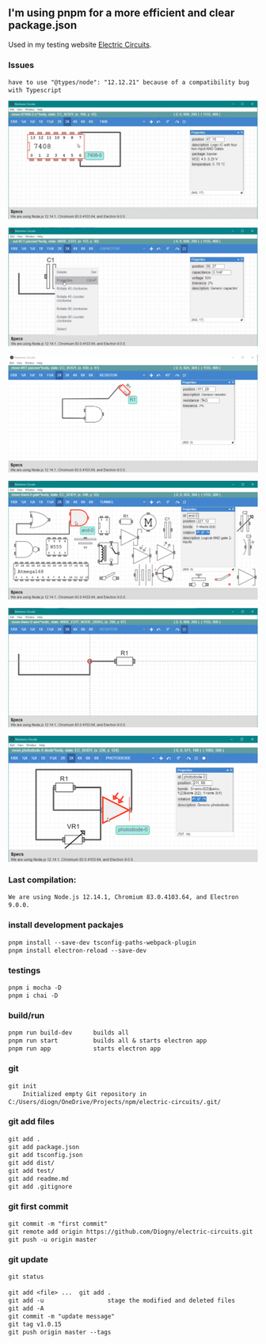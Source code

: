 
## I'm using pnpm for a more efficient and clear package.json

Used in my testing website [Electric Circuits](http://diogny.com/tests/circuits.php).

### Issues
	have to use "@types/node": "12.12.21" because of a compatibility bug with Typescript

![working example](dist/img/img01.png)

![working example](dist/img/img02.png)

![working example](dist/img/img03.png)

![working example](dist/img/img04.png)

![working example](dist/img/img05.png)

![working example](dist/img/img06.png)


### Last compilation:
	We are using Node.js 12.14.1, Chromium 83.0.4103.64, and Electron 9.0.0.

### install development packajes
	pnpm install --save-dev tsconfig-paths-webpack-plugin
	pnpm install electron-reload --save-dev

### testings
	pnpm i mocha -D
	pnpm i chai -D
	
### build/run
	pnpm run build-dev		builds all
	pnpm run start			builds all & starts electron app
	pnpm run app			starts electron app

### git
	git init
		Initialized empty Git repository in C:/Users/diogn/OneDrive/Projects/npm/electric-circuits/.git/

### git add files
	git add .
	git add package.json
	git add tsconfig.json
	git add dist/
	git add test/
	git add readme.md
	git add .gitignore
	

### git first commit
	git commit -m "first commit"
	git remote add origin https://github.com/Diogny/electric-circuits.git
	git push -u origin master

### git update
	git status

	git add <file> ...	git add .
	git add -u					stage the modified and deleted files
	git add -A
	git commit -m "update message"
	git tag v1.0.15
	git push origin master --tags

